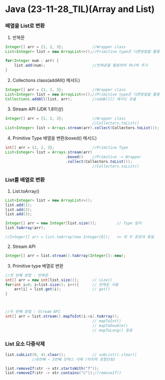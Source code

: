 # Java (23-11-28_TIL)(Array and List)

<h3>배열을 List로 변환</h3>

1. 반복문
```java
Integer[] arr = {1, 2, 3};             //Wrapper class
List<Integer> list = new ArrayList<>();//Primitive type은 다른방법을 활용

for(Integer num : arr) {
    list.add(num);                     //반복문을 활용하여 하나씩 추가
}
```
2. Collections class(addAll() 메서드)
```java
Integer[] arr = {1, 2, 3};             //Wrapper class
List<Integer> list = new ArrayList<>();//Primitive type은 다른방법을 활용
Collections.addAll(list, arr);         //addAll() 메서드 호출
```
3. Stream API (JDK 1.8이상)
```java
Integer[] arr = {1, 2, 3};             //Wrapper class
                                       //Collectors.toList()
List<Integer> list = Arrays.stream(arr).collect(Collectors.toList());
```
4. Primitive Type 배열을 변환(boxed() 메서드)
```java
int[] arr = {1, 2, 3};                 //Primitive Type
List<Integer> list = Arrays.stream(arr)
                           .boxed()    //Primitive -> Wrapper
                           .collect(Collectors.toList());
                                       //Collectors.toList()
```

<h3>List를 배열로 변환</h3>

1. List.toArray()
```java
List<Integer> list = new ArrayList<>();
list.add(1);
list.add(2);
list.add(3);

Integer[] arr = new Integer[list.size()];         // Type 일치
list.toArray(arr);

//Integer[] arr = list.toArray(new Integer[0]);   >> 위 두 문장과 동일
```
2. Stream API
```java
Integer[] arr = list.stream().toArray(Integer[]::new);
```
3. Primitive type 배열로 변환
```java
//첫 번째 방법 : 반복문
int[] arr = new int[list.size()];      // size()
for(int i=0; i<list.size(); i++){      // 반복문 사용
    arr[i] = list.get(i);              // get()
}



//두 번째 방법 : Stream API
int[] arr = list.stream().mapToInt(i->i).toArray();
                                       // mapToInt()
                                       // mapToDouble()
                                       // mapToLong() 등등
```
<h3>List 요소 다중삭제</h3>

```java
list.subList(0, 4).clear();            // subList().clear()
            //0번째 ~ 3번째 인덱스 삭제 (마지막 포함안됨)

list.removeIf(str -> str.startsWith("f"));
list.removeIf(str -> str.contains("c"));//removeIf()
```